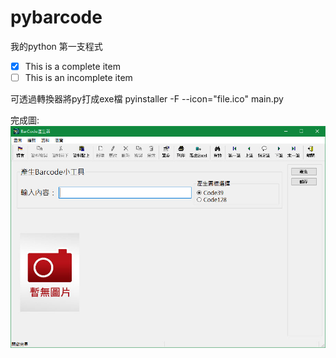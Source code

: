 # pybarcode
我的python 第一支程式
- [x] This is a complete item
- [ ] This is an incomplete item

可透過轉換器將py打成exe檔
pyinstaller -F --icon="file.ico" main.py

完成圖:
![成果](https://github.com/m121752332/pybarcode/blob/master/pic/%E5%AE%8C%E6%88%90%E5%9C%96.jpg "成果圖")
